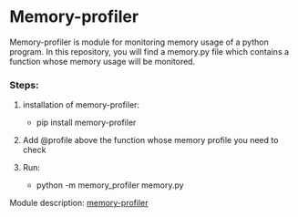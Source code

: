 # Memory-profiler
Memory-profiler is module for monitoring memory usage of a python program.
In this repository, you will find a memory.py file which contains a function whose memory usage will be monitored.

### Steps:
1) installation of memory-profiler:
    - pip install memory-profiler

2) Add @profile above the function whose memory profile you need to check

3) Run:
    - python -m memory_profiler memory.py

Module description: [memory-profiler](https://pypi.org/project/memory-profiler/#description)
